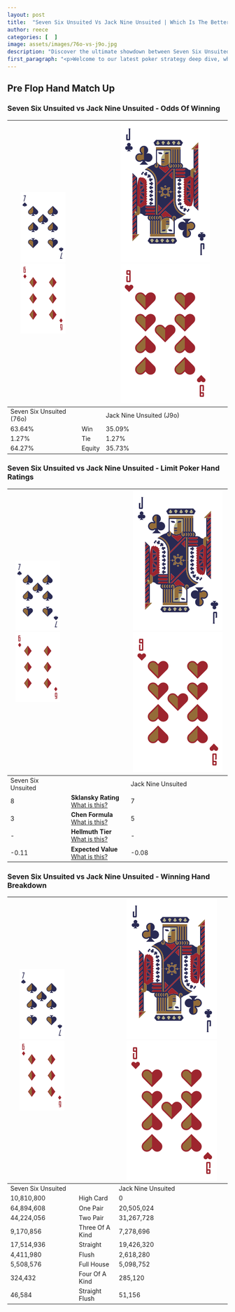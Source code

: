 ```yaml
---
layout: post
title:  "Seven Six Unsuited Vs Jack Nine Unsuited | Which Is The Better Hand In Poker? A Complete Guide"
author: reece
categories: [  ]
image: assets/images/76o-vs-j9o.jpg
description: "Discover the ultimate showdown between Seven Six Unsuited and Jack Nine Unsuited in poker! Uncover the odds, strategies, and scenarios where one hand triumphs over the other. Get ready to up your poker game with this thrilling analysis."
first_paragraph: "<p>Welcome to our latest poker strategy deep dive, where we're pitting two distinct hands against each other in a high-stakes showdown: Seven Six Unsuited vs Jack Nine Unsuited.</p><p>In the dynamic world of poker, every decision counts, and knowing which hand holds the upper hand is key to your success at the table.</p><p>In this article, we'll dissect these two hands, explore the scenarios where one dominates the other, and equip you with the knowledge to make strategic choices that can tip the odds in your favor.</p><p>Get ready to unravel the intriguing dynamics of these poker hands and elevate your game to new heights.</p>"
---
```




[comment]: # (sp0)

## Pre Flop Hand Match Up

<div class="table hand-ratings" markdown="1"> 



### Seven Six Unsuited vs Jack Nine Unsuited - Odds Of Winning


    
| ![image info](assets/images/hand1/7.png) ![image info](assets/images/hand1/6o.png) |  | ![image info](assets/images/hand2/J.png) ![image info](assets/images/hand2/9o.png) |
| -------- | -------- | -------- |
| Seven Six Unsuited (76o) |  | Jack Nine Unsuited (J9o) |
| 63.64% | Win | 35.09% |
| 1.27% | Tie | 1.27% |
| 64.27% | Equity | 35.73% |




[comment]: # (sp1)



### Seven Six Unsuited vs Jack Nine Unsuited - Limit Poker Hand Ratings


    
| ![image info](assets/images/hand1/7.png) ![image info](assets/images/hand1/6o.png) |  | ![image info](assets/images/hand2/J.png) ![image info](assets/images/hand2/9o.png) |
| -------- | -------- | -------- |
| Seven Six Unsuited |  | Jack Nine Unsuited |
| 8 | **Sklansky Rating** [What is this?](/sklansky-rating-explained) | 7 |
| 3 | **Chen Formula** [What is this?](/chen-formula-explained) | 5 |
| - | **Hellmuth Tier** [What is this?](/Hellmuth-tier-explained) | - |
| -0.11 | **Expected Value** [What is this?](/expected-value-explained) | -0.08 |




[comment]: # (sp2)



### Seven Six Unsuited vs Jack Nine Unsuited - Winning Hand Breakdown


    
| ![image info](assets/images/hand1/7.png) ![image info](assets/images/hand1/6o.png) |  | ![image info](assets/images/hand2/J.png) ![image info](assets/images/hand2/9o.png) |
| -------- | -------- | -------- |
| Seven Six Unsuited |  | Jack Nine Unsuited |
| 10,810,800 | High Card | 0 |
| 64,894,608 | One Pair | 20,505,024 |
| 44,224,056 | Two Pair | 31,267,728 |
| 9,170,856 | Three Of A Kind | 7,278,696 |
| 17,514,936 | Straight | 19,426,320 |
| 4,411,980 | Flush | 2,618,280 |
| 5,508,576 | Full House | 5,098,752 |
| 324,432 | Four Of A Kind | 285,120 |
| 46,584 | Straight Flush | 51,156 |




[comment]: # (sp3)



</div>

[comment]: # (sp4)



[comment]: # (sp5)

